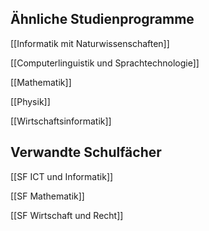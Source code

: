 ## Ähnliche Studienprogramme
[[Informatik mit Naturwissenschaften]]

[[Computerlinguistik und Sprachtechnologie]]

[[Mathematik]]

[[Physik]]

[[Wirtschaftsinformatik]]
## Verwandte Schulfächer
[[SF ICT und Informatik]]

[[SF Mathematik]]

[[SF Wirtschaft und Recht]]